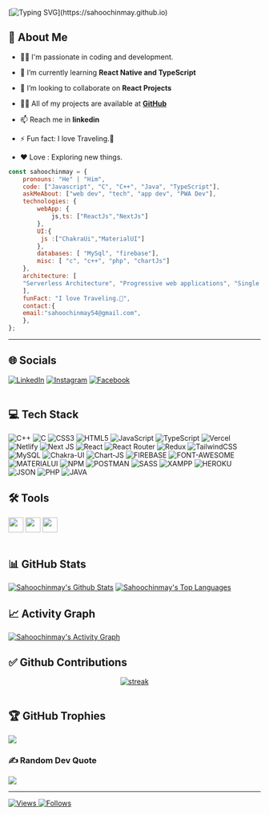 [![Typing SVG](https://readme-typing-svg.herokuapp.com?font=roboto&color=%23F7C51D&size=25&vCenter=true&lines=Hi+there+%2CI'm+Sahoochinmay;I+develop+react+applications;You+can+c%C3%B8ntact+me+in+linkedin.;)](https://sahoochinmay.github.io)

## 💫 About Me 

-  👨‍💻 I'm passionate in coding and development.

- 🌱 I’m currently learning **React Native and TypeScript**

- 👯 I’m looking to collaborate on **React Projects**

- 👨‍💻 All of my projects are available at **[GitHub](https://sahoochinmay.github.io)**

- 📫 Reach me in **linkedin**

- ⚡ Fun fact: I love Traveling.🚴
    
- ❤️ Love : Exploring new things.

```javascript
const sahoochinmay = {
    pronouns: "He" | "Him",
    code: ["Javascript", "C", "C++", "Java", "TypeScript"],
    askMeAbout: ["web dev", "tech", "app dev", "PWA Dev"],
    technologies: {
        webApp: {
            js,ts: ["ReactJs","NextJs"]
        },
        UI:{
         js :["ChakraUi","MaterialUI"]
        },
        databases: [ "MySql", "firebase"],
        misc: [ "c", "c++", "php", "chartJs"]
    },
    architecture: [
    "Serverless Architecture", "Progressive web applications", "Single page applications"
    ],
    funFact: "I love Traveling.🚴",
    contact:{
    email:"sahoochinmay54@gmail.com",
    },
};
```
---
## 🌐 Socials

[![LinkedIn](https://img.shields.io/badge/LinkedIn-%230077B5.svg?logo=linkedin&logoColor=white)](https://www.linkedin.com/in/chinmay-ranjan-sahoo-865b75161) [![Instagram](https://img.shields.io/badge/Instagram-E4405F.svg?logo=instagram&logoColor=white)](https://www.instagram.com/_sahoochinmay) [![Facebook](https://img.shields.io/badge/Facebook-1877F2.svg?logo=facebook&logoColor=white)](https://www.facebook.com/sahoochinmay.R/)  
<br>

## 💻 Tech Stack
![C++](https://img.shields.io/badge/c++-%2300599C.svg?style=for-the-badge&logo=c%2B%2B&logoColor=white) ![C](https://img.shields.io/badge/c-%2300599C.svg?style=for-the-badge&logo=c&logoColor=white) ![CSS3](https://img.shields.io/badge/css3-%231572B6.svg?style=for-the-badge&logo=css3&logoColor=white) ![HTML5](https://img.shields.io/badge/html5-%23E34F26.svg?style=for-the-badge&logo=html5&logoColor=white) ![JavaScript](https://img.shields.io/badge/javascript-%23323330.svg?style=for-the-badge&logo=javascript&logoColor=%23F7DF1E) ![TypeScript](https://img.shields.io/badge/typescript-%23007ACC.svg?style=for-the-badge&logo=typescript&logoColor=white) ![Vercel](https://img.shields.io/badge/vercel-%23000000.svg?style=for-the-badge&logo=vercel&logoColor=white) ![Netlify](https://img.shields.io/badge/netlify-%23000000.svg?style=for-the-badge&logo=netlify&logoColor=#00C7B7) ![Next JS](https://img.shields.io/badge/Next-black?style=for-the-badge&logo=next.js&logoColor=white) ![React](https://img.shields.io/badge/react-%2320232a.svg?style=for-the-badge&logo=react&logoColor=%2361DAFB) ![React Router](https://img.shields.io/badge/React_Router-CA4245?style=for-the-badge&logo=react-router&logoColor=white) ![Redux](https://img.shields.io/badge/redux-%23593d88.svg?style=for-the-badge&logo=redux&logoColor=white) ![TailwindCSS](https://img.shields.io/badge/tailwindcss-%2338B2AC.svg?style=for-the-badge&logo=tailwind-css&logoColor=white) ![MySQL](https://img.shields.io/badge/mysql-%2300f.svg?style=for-the-badge&logo=mysql&logoColor=white) ![Chakra-UI](https://img.shields.io/badge/Chakra--UI-319795?style=for-the-badge&logo=chakra-ui&logoColor=white) ![Chart-JS](https://img.shields.io/badge/Chart.js-FF6384?style=for-the-badge&logo=chartdotjs&logoColor=white) ![FIREBASE](https://img.shields.io/badge/firebase-ffca28?style=for-the-badge&logo=firebase&logoColor=black) ![FONT-AWESOME](https://img.shields.io/badge/Font_Awesome-339AF0?style=for-the-badge&logo=fontawesome&logoColor=white) ![MATERIALUI](https://img.shields.io/badge/Material%20UI-007FFF?style=for-the-badge&logo=mui&logoColor=white) ![NPM](	https://img.shields.io/badge/npm-CB3837?style=for-the-badge&logo=npm&logoColor=white) ![POSTMAN]( https://img.shields.io/badge/Postman-FF6C37?style=for-the-badge&logo=Postman&logoColor=white) ![SASS](https://img.shields.io/badge/Sass-CC6699?style=for-the-badge&logo=sass&logoColor=white) ![XAMPP](https://img.shields.io/badge/Xampp-F37623?style=for-the-badge&logo=xampp&logoColor=white) ![HEROKU](https://img.shields.io/badge/Heroku-430098?style=for-the-badge&logo=heroku&logoColor=white) ![JSON](https://img.shields.io/badge/json-5E5C5C?style=for-the-badge&logo=json&logoColor=white) ![PHP](https://img.shields.io/badge/PHP-777BB4?style=for-the-badge&logo=php&logoColor=white) ![JAVA](https://img.shields.io/badge/Java-ED8B00?style=for-the-badge&logo=java&logoColor=white)
<br>

 ## 🛠️ Tools
 
<code><img height="30" src="https://img.icons8.com/color/48/000000/android-studio"></code>
<code><img height="30" src="https://img.icons8.com/color/48/000000/visual-studio"></code>
<code><img height="30" src="https://upload.wikimedia.org/wikipedia/commons/thumb/9/9a/Visual_Studio_Code_1.35_icon.svg/113px-Visual_Studio_Code_1.35_icon.svg.png"></code>
<br><br>

## 📊 GitHub Stats

  <a href="https://github.com/sahoochinmay/sahoochinmay/blob/main/README.md"><img alt="Sahoochinmay's Github Stats" src="https://github-readme-stats.vercel.app/api?username=sahoochinmay&show_icons=true&count_private=true&theme=react&hide_border=true&bg_color=0D1117" /></a>
  <a href="https://github.com/sahoochinmay/sahoochinmay/blob/main/README.md"><img alt="Sahoochinmay's Top Languages" src="https://github-readme-stats.vercel.app/api/top-langs/?username=sahoochinmay&langs_count=8&count_private=true&layout=compact&theme=react&hide_border=true&bg_color=0D1117" /></a>
  <br>


## 📈 Activity Graph

<a  href="https://github.com/sahoochinmay/sahoochinmay/blob/main/README.md">
 <div ><img alt="Sahoochinmay's Activity Graph" src="https://github-readme-activity-graph.vercel.app/graph?username=sahoochinmay&theme=react-dark" /></div>
 </a>
 
 ## ✅ Github Contributions
 
 <a  href="https://github.com/sahoochinmay/sahoochinmay/blob/main/README.md">
<div align="center"><img alt="streak" src="https://github-readme-streak-stats.herokuapp.com/?user=sahoochinmay"/></div> </a>
<br>

## 🏆 GitHub Trophies
![](https://github-profile-trophy.vercel.app/?username=sahoochinmay&theme=monokai&no-frame=true&no-bg=true&margin-w=4)

 
### ✍️ Random Dev Quote
![](https://quotes-github-readme.vercel.app/api?type=horizontal&theme=tokyonight)

---

<p align="left"> 
<a href="https://komarev.com/ghpvc/?username=sahoochinmay"><img alt="Views" src="https://komarev.com/ghpvc/?username=sahoochinmay&color=red&label=VIEWS&style=flat-square">
<a href="https://img.shields.io/github/followers/sahoochinmay.svg?style=social&label=Follow&maxAge=2592000"><img alt="Follows" src="https://img.shields.io/github/followers/sahoochinmay.svg?style=social&label=Follow">
      </p>
<br/>


